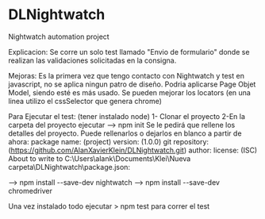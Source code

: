 # DLNightwatch
Nightwatch automation project

Explicacion:
Se corre un solo test llamado "Envio de formulario" donde se realizan las validaciones solicitadas en la consigna.

Mejoras:
Es la primera vez que tengo contacto con Nightwatch y test en javascript, no se aplica ningun patro de diseño. Podria aplicarse Page Objet Model, siendo esté es más usado.
Se pueden mejorar los locators (en una linea utilizo el cssSelector que genera chrome)

Para Ejecutar el test: (tener instalado node)
1- Clonar el proyecto
2-En la carpeta del proyecto ejecutar
--> npm init
Se le pedirá que rellene los detalles del proyecto. Puede rellenarlos o dejarlos en blanco a partir de ahora:
    package name: (project)
    version: (1.0.0)
    git repository: (https://github.com/AlanXavierKlein/DLNightwatch.git)
    author:
    license: (ISC)
    About to write to C:\Users\alank\Documents\Klei\Nueva carpeta\DLNightwatch\package.json:

--> npm install --save-dev nightwatch
--> npm install --save-dev chromedriver

Una vez instalado todo ejecutar > npm test  para correr el test
